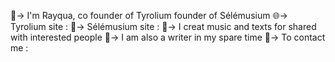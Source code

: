 🌌-> I'm Rayqua, co founder of Tyrolium founder of Sélémusium
🌐-> Tyrolium site :
💽-> Sélémusium site : 
🎼-> I creat music and texts for shared with interested people
📝-> I am also a writer in my spare time
📡-> To contact me : 
